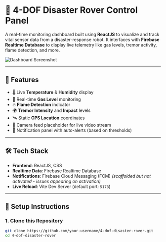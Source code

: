 # 🚨 4-DOF Disaster Rover Control Panel

A real-time monitoring dashboard built using **ReactJS** to visualize and track vital sensor data from a disaster-response robot. It interfaces with **Firebase Realtime Database** to display live telemetry like gas levels, tremor activity, flame detection, and more.

![Dashboard Screenshot](./assets/dashboard-preview.png)

---

## 🌟 Features

- 🌡️ Live **Temperature** & **Humidity** display
- 💨 Real-time **Gas Level** monitoring
- 🔥 **Flame Detection** indicator
- 🌍 **Tremor Intensity** and **Impact** levels
- 🛰️ Static **GPS Location** coordinates
- 🎥 Camera feed placeholder for live video stream
- 🔔 Notification panel with auto-alerts (based on thresholds)

---

## 🛠️ Tech Stack

- **Frontend**: ReactJS, CSS
- **Realtime Data**: Firebase Realtime Database
- **Notifications**: Firebase Cloud Messaging (FCM) _(scaffolded but not activated - issues appearing on activation)_
- **Live Reload**: Vite Dev Server (default port: `5173`)

---

## 🔧 Setup Instructions

### 1. Clone this Repository

```bash
git clone https://github.com/your-username/4-dof-disaster-rover.git
cd 4-dof-disaster-rover
```
